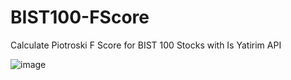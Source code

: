 # BIST100-FScore
Calculate Piotroski F Score for BIST 100 Stocks with Is Yatirim API

![image](https://github.com/fbayram/BIST100-FScore/assets/25521415/ece27832-5676-4bc1-ae69-436a01ebdc22)
